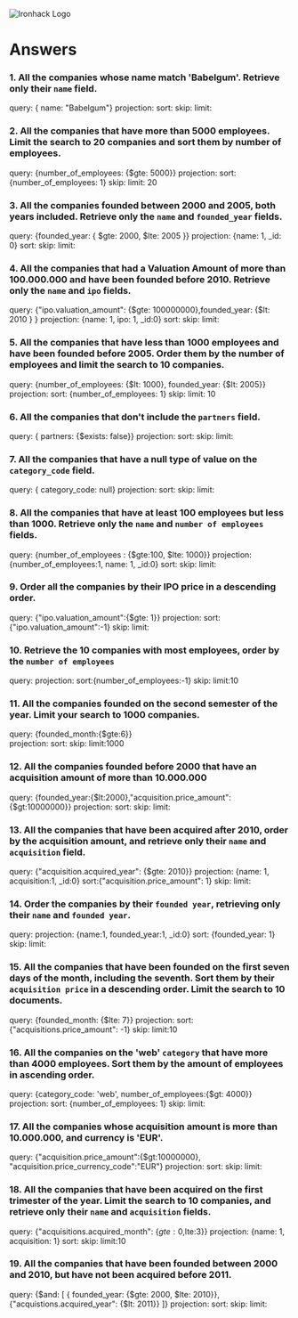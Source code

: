 ![Ironhack Logo](https://i.imgur.com/1QgrNNw.png)

# Answers

### 1. All the companies whose name match 'Babelgum'. Retrieve only their `name` field.

query: { name: "Babelgum"}
projection: 
sort: 
skip: 
limit: 

### 2. All the companies that have more than 5000 employees. Limit the search to 20 companies and sort them by **number of employees**.
query: {number_of_employees: {$gte: 5000}}
projection: 
sort:{number_of_employees: 1}
skip: 
limit: 20

### 3. All the companies founded between 2000 and 2005, both years included. Retrieve only the `name` and `founded_year` fields.

query: {founded_year: { $gte: 2000, $lte: 2005 }}
projection: {name: 1, _id: 0}
sort: 
skip: 
limit: 

### 4. All the companies that had a Valuation Amount of more than 100.000.000 and have been founded before 2010. Retrieve only the `name` and `ipo` fields.

query: {"ipo.valuation_amount": {$gte: 100000000},founded_year: {$lt: 2010 } }
projection: {name: 1, ipo: 1, _id:0}
sort: 
skip: 
limit: 

### 5. All the companies that have less than 1000 employees and have been founded before 2005. Order them by the number of employees and limit the search to 10 companies.

query: {number_of_employees: {$lt: 1000}, founded_year: {$lt: 2005}}
projection: 
sort: {number_of_employees: 1}
skip: 
limit: 10

### 6. All the companies that don't include the `partners` field.

query: { partners: {$exists: false}}
projection: 
sort: 
skip: 
limit: 

### 7. All the companies that have a null type of value on the `category_code` field.

query: { category_code: null}
projection: 
sort: 
skip: 
limit: 

### 8. All the companies that have at least 100 employees but less than 1000. Retrieve only the `name` and `number of employees` fields.

query: {number_of_employees : {$gte:100, $lte: 1000}} 
projection:  {number_of_employees:1, name: 1, _id:0} 
sort: 
skip: 
limit: 

### 9. Order all the companies by their IPO price in a descending order.

query: {"ipo.valuation_amount":{$gte: 1}} 
projection: 
sort: {"ipo.valuation_amount":-1}
skip: 
limit: 

### 10. Retrieve the 10 companies with most employees, order by the `number of employees`

query: 
projection: 
sort:{number_of_employees:-1}
skip: 
limit:10

### 11. All the companies founded on the second semester of the year. Limit your search to 1000 companies.

query:  {founded_month:{$gte:6}}  
projection: 
sort:
skip: 
limit:1000

### 12. All the companies founded before 2000 that have an acquisition amount of more than 10.000.000

query: {founded_year:{$lt:2000},"acquisition.price_amount":{$gt:10000000}}
projection: 
sort:
skip: 
limit:

### 13. All the companies that have been acquired after 2010, order by the acquisition amount, and retrieve only their `name` and `acquisition` field.

query: {"acquisition.acquired_year": {$gte: 2010}}
projection: {name: 1, acquisition:1, _id:0}
sort:{"acquisition.price_amount": 1}
skip: 
limit:

### 14. Order the companies by their `founded year`, retrieving only their `name` and `founded year`.

query: 
projection: {name:1, founded_year:1, _id:0}
sort: {founded_year: 1}
skip: 
limit:

### 15. All the companies that have been founded on the first seven days of the month, including the seventh. Sort them by their `acquisition price` in a descending order. Limit the search to 10 documents.
query: {founded_month: {$lte: 7}}
projection: 
sort:{"acquisitions.price_amount": -1}
skip: 
limit:10


### 16. All the companies on the 'web' `category` that have more than 4000 employees. Sort them by the amount of employees in ascending order.


query: {category_code: 'web', number_of_employees:{$gt: 4000}}
projection: 
sort: {number_of_employees: 1}
skip: 
limit:

### 17. All the companies whose acquisition amount is more than 10.000.000, and currency is 'EUR'.


query: {"acquisition.price_amount":{$gt:10000000}, "acquisition.price_currency_code":"EUR"} 
projection: 
sort: 
skip: 
limit:

### 18. All the companies that have been acquired on the first trimester of the year. Limit the search to 10 companies, and retrieve only their `name` and `acquisition` fields.


query: {"acquisitions.acquired_month": {$gte:0,$lte:3}}
projection: {name: 1, acquisition: 1}
sort: 
skip: 
limit:10

### 19. All the companies that have been founded between 2000 and 2010, but have not been acquired before 2011.


query: {$and: [ { founded_year: {$gte: 2000, $lte: 2010}}, {"acquistions.acquired_year": {$lt: 2011}} ]}
projection: 
sort: 
skip: 
limit:
